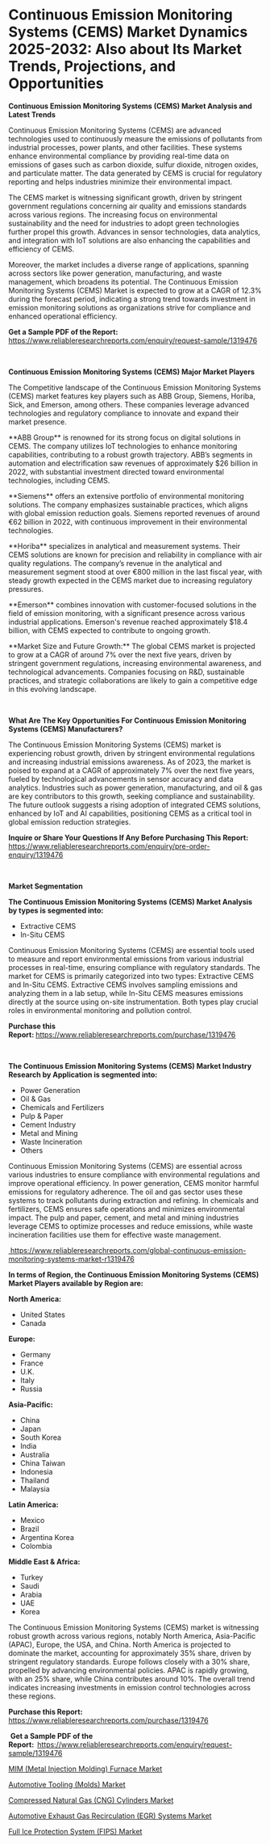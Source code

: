 <p><h1>Continuous Emission Monitoring Systems (CEMS) Market Dynamics 2025-2032: Also about Its Market Trends, Projections, and Opportunities</h1></p><p><strong>Continuous Emission Monitoring Systems (CEMS) Market Analysis and Latest Trends</strong></p>
<p><p>Continuous Emission Monitoring Systems (CEMS) are advanced technologies used to continuously measure the emissions of pollutants from industrial processes, power plants, and other facilities. These systems enhance environmental compliance by providing real-time data on emissions of gases such as carbon dioxide, sulfur dioxide, nitrogen oxides, and particulate matter. The data generated by CEMS is crucial for regulatory reporting and helps industries minimize their environmental impact.</p><p>The CEMS market is witnessing significant growth, driven by stringent government regulations concerning air quality and emissions standards across various regions. The increasing focus on environmental sustainability and the need for industries to adopt green technologies further propel this growth. Advances in sensor technologies, data analytics, and integration with IoT solutions are also enhancing the capabilities and efficiency of CEMS.</p><p>Moreover, the market includes a diverse range of applications, spanning across sectors like power generation, manufacturing, and waste management, which broadens its potential. The Continuous Emission Monitoring Systems (CEMS) Market is expected to grow at a CAGR of 12.3% during the forecast period, indicating a strong trend towards investment in emission monitoring solutions as organizations strive for compliance and enhanced operational efficiency.</p></p>
<p><strong>Get a Sample PDF of the Report:&nbsp;</strong> <a href="https://www.reliableresearchreports.com/enquiry/request-sample/1319476?utm_campaign=33&utm_medium=2&utm_source=Github&utm_content=ia&utm_term=02032025&utm_id=continuous-emission-monitoring-systems-cems">https://www.reliableresearchreports.com/enquiry/request-sample/1319476</a></p>
<p>&nbsp;</p>
<p><strong>Continuous Emission Monitoring Systems (CEMS) Major Market Players</strong></p>
<p><p>The Competitive landscape of the Continuous Emission Monitoring Systems (CEMS) market features key players such as ABB Group, Siemens, Horiba, Sick, and Emerson, among others. These companies leverage advanced technologies and regulatory compliance to innovate and expand their market presence.</p><p>**ABB Group** is renowned for its strong focus on digital solutions in CEMS. The company utilizes IoT technologies to enhance monitoring capabilities, contributing to a robust growth trajectory. ABB’s segments in automation and electrification saw revenues of approximately $26 billion in 2022, with substantial investment directed toward environmental technologies, including CEMS.</p><p>**Siemens** offers an extensive portfolio of environmental monitoring solutions. The company emphasizes sustainable practices, which aligns with global emission reduction goals. Siemens reported revenues of around €62 billion in 2022, with continuous improvement in their environmental technologies.</p><p>**Horiba** specializes in analytical and measurement systems. Their CEMS solutions are known for precision and reliability in compliance with air quality regulations. The company’s revenue in the analytical and measurement segment stood at over €800 million in the last fiscal year, with steady growth expected in the CEMS market due to increasing regulatory pressures.</p><p>**Emerson** combines innovation with customer-focused solutions in the field of emission monitoring, with a significant presence across various industrial applications. Emerson's revenue reached approximately $18.4 billion, with CEMS expected to contribute to ongoing growth.</p><p>**Market Size and Future Growth:** The global CEMS market is projected to grow at a CAGR of around 7% over the next five years, driven by stringent government regulations, increasing environmental awareness, and technological advancements. Companies focusing on R&D, sustainable practices, and strategic collaborations are likely to gain a competitive edge in this evolving landscape.</p></p>
<p>&nbsp;</p>
<p><strong>What Are The Key Opportunities For Continuous Emission Monitoring Systems (CEMS) Manufacturers?</strong></p>
<p><p>The Continuous Emission Monitoring Systems (CEMS) market is experiencing robust growth, driven by stringent environmental regulations and increasing industrial emissions awareness. As of 2023, the market is poised to expand at a CAGR of approximately 7% over the next five years, fueled by technological advancements in sensor accuracy and data analytics. Industries such as power generation, manufacturing, and oil & gas are key contributors to this growth, seeking compliance and sustainability. The future outlook suggests a rising adoption of integrated CEMS solutions, enhanced by IoT and AI capabilities, positioning CEMS as a critical tool in global emission reduction strategies.</p></p>
<p><strong>Inquire or Share Your Questions If Any Before Purchasing This Report:</strong> <a href="https://www.reliableresearchreports.com/enquiry/pre-order-enquiry/1319476?utm_campaign=33&utm_medium=2&utm_source=Github&utm_content=ia&utm_term=02032025&utm_id=continuous-emission-monitoring-systems-cems">https://www.reliableresearchreports.com/enquiry/pre-order-enquiry/1319476</a></p>
<p>&nbsp;</p>
<p><strong>Market Segmentation</strong></p>
<p><strong>The Continuous Emission Monitoring Systems (CEMS) Market Analysis by types is segmented into:</strong></p>
<p><ul><li>Extractive CEMS</li><li>In-Situ CEMS</li></ul></p>
<p><p>Continuous Emission Monitoring Systems (CEMS) are essential tools used to measure and report environmental emissions from various industrial processes in real-time, ensuring compliance with regulatory standards. The market for CEMS is primarily categorized into two types: Extractive CEMS and In-Situ CEMS. Extractive CEMS involves sampling emissions and analyzing them in a lab setup, while In-Situ CEMS measures emissions directly at the source using on-site instrumentation. Both types play crucial roles in environmental monitoring and pollution control.</p></p>
<p><strong>Purchase this Report:&nbsp;</strong><a href="https://www.reliableresearchreports.com/purchase/1319476?utm_campaign=33&utm_medium=2&utm_source=Github&utm_content=ia&utm_term=02032025&utm_id=continuous-emission-monitoring-systems-cems">https://www.reliableresearchreports.com/purchase/1319476</a></p>
<p>&nbsp;</p>
<p><strong>The Continuous Emission Monitoring Systems (CEMS) Market Industry Research by Application is segmented into:</strong></p>
<p><ul><li>Power Generation</li><li>Oil & Gas</li><li>Chemicals and Fertilizers</li><li>Pulp & Paper</li><li>Cement Industry</li><li>Metal and Mining</li><li>Waste Incineration</li><li>Others</li></ul></p>
<p><p>Continuous Emission Monitoring Systems (CEMS) are essential across various industries to ensure compliance with environmental regulations and improve operational efficiency. In power generation, CEMS monitor harmful emissions for regulatory adherence. The oil and gas sector uses these systems to track pollutants during extraction and refining. In chemicals and fertilizers, CEMS ensures safe operations and minimizes environmental impact. The pulp and paper, cement, and metal and mining industries leverage CEMS to optimize processes and reduce emissions, while waste incineration facilities use them for effective waste management.</p></p>
<p><a href="https://www.reliableresearchreports.com/global-continuous-emission-monitoring-systems-market-r1319476?utm_campaign=33&utm_medium=2&utm_source=Github&utm_content=ia&utm_term=02032025&utm_id=continuous-emission-monitoring-systems-cems">&nbsp;https://www.reliableresearchreports.com/global-continuous-emission-monitoring-systems-market-r1319476</a></p>
<p><strong>In terms of Region, the Continuous Emission Monitoring Systems (CEMS) Market Players available by Region are:</strong></p>
<p>
    <p> <strong> North America: </strong>
        <ul>
            <li>United States</li>
            <li>Canada</li>
        </ul>
        </p> 
    <p> <strong> Europe: </strong>
        <ul>
            <li>Germany</li>
            <li>France</li>
            <li>U.K.</li>
            <li>Italy</li>
            <li>Russia</li>
        </ul>
        </p> 
    <p> <strong> Asia-Pacific: </strong>
        <ul>
            <li>China</li>
            <li>Japan</li>
            <li>South Korea</li>
            <li>India</li>
            <li>Australia</li>
            <li>China Taiwan</li>
            <li>Indonesia</li>
            <li>Thailand</li>
            <li>Malaysia</li>
        </ul>
        </p> 
    <p> <strong> Latin America: </strong>
        <ul>
            <li>Mexico</li>
            <li>Brazil</li>
            <li>Argentina Korea</li>
            <li>Colombia</li>
        </ul>
        </p> 
    <p> <strong> Middle East & Africa: </strong>
        <ul>
            <li>Turkey</li>
            <li>Saudi</li>
            <li>Arabia</li>
            <li>UAE</li>
            <li>Korea</li>
        </ul>
    </p>
    </p>
<p><p>The Continuous Emission Monitoring Systems (CEMS) market is witnessing robust growth across various regions, notably North America, Asia-Pacific (APAC), Europe, the USA, and China. North America is projected to dominate the market, accounting for approximately 35% share, driven by stringent regulatory standards. Europe follows closely with a 30% share, propelled by advancing environmental policies. APAC is rapidly growing, with an 25% share, while China contributes around 10%. The overall trend indicates increasing investments in emission control technologies across these regions.</p></p>
<p><strong>Purchase this Report: </strong><a href="https://www.reliableresearchreports.com/purchase/1319476?utm_campaign=33&utm_medium=2&utm_source=Github&utm_content=ia&utm_term=02032025&utm_id=continuous-emission-monitoring-systems-cems">https://www.reliableresearchreports.com/purchase/1319476</a></p>
<p>&nbsp;<strong>Get a Sample PDF of the Report:&nbsp;&nbsp;</strong><a href="https://www.reliableresearchreports.com/enquiry/request-sample/1319476?utm_campaign=33&utm_medium=2&utm_source=Github&utm_content=ia&utm_term=02032025&utm_id=continuous-emission-monitoring-systems-cems">https://www.reliableresearchreports.com/enquiry/request-sample/1319476</a></p>
<p><strong></strong></p>
<p><p><a href="https://github.com/hedbomkrahe/Market-Research-Report-List-1/blob/main/mim-metal-injection-molding-furnace-market.md?utm_campaign=33&utm_medium=2&utm_source=Github&utm_content=ia&utm_term=02032025&utm_id=continuous-emission-monitoring-systems-cems">MIM (Metal Injection Molding) Furnace Market</a></p><p><a href="https://github.com/nkbaroga/Market-Research-Report-List-1/blob/main/automotive-tooling-molds-market.md?utm_campaign=33&utm_medium=2&utm_source=Github&utm_content=ia&utm_term=02032025&utm_id=continuous-emission-monitoring-systems-cems">Automotive Tooling (Molds) Market</a></p><p><a href="https://github.com/lateshab69/Market-Research-Report-List-1/blob/main/compressed-natural-gas-cng-cylinders-market.md?utm_campaign=33&utm_medium=2&utm_source=Github&utm_content=ia&utm_term=02032025&utm_id=continuous-emission-monitoring-systems-cems">Compressed Natural Gas (CNG) Cylinders Market</a></p><p><a href="https://github.com/darenph8er/Market-Research-Report-List-1/blob/main/automotive-exhaust-gas-recirculation-egr-systems-market.md?utm_campaign=33&utm_medium=2&utm_source=Github&utm_content=ia&utm_term=02032025&utm_id=continuous-emission-monitoring-systems-cems">Automotive Exhaust Gas Recirculation (EGR) Systems Market</a></p><p><a href="https://github.com/rosalinebhakta48/Market-Research-Report-List-1/blob/main/full-ice-protection-system-fips-market.md?utm_campaign=33&utm_medium=2&utm_source=Github&utm_content=ia&utm_term=02032025&utm_id=continuous-emission-monitoring-systems-cems">Full Ice Protection System (FIPS) Market</a></p></p>